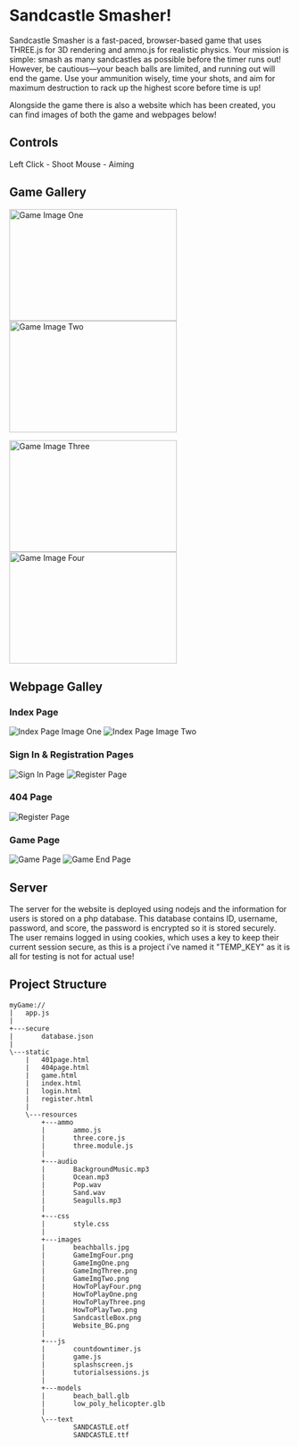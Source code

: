 # Sandcastle Smasher!

Sandcastle Smasher is a fast-paced, browser-based game that uses THREE.js for 3D rendering and ammo.js for realistic physics. Your mission is simple: smash as many sandcastles as possible before the timer runs out!
However, be cautious—your beach balls are limited, and running out will end the game. Use your ammunition wisely, time your shots, and aim for maximum destruction to rack up the highest score before time is up!

Alongside the game there is also a website which has been created, you can find images of both the game and webpages below!

## Controls

Left Click - Shoot
Mouse - Aiming

## Game Gallery

<p float="left">
  <img src="/CustomAssets/GameImgOne.png" alt="Game Image One" width="300" height="200">
  <img src="/CustomAssets/GameImgTwo.png" alt="Game Image Two" width="300" height="200">
</p>

<p float="left">
  <img src="/CustomAssets/GameImgThree.png" alt="Game Image Three" width="300" height="200">
  <img src="/CustomAssets/GameImgFour.png" alt="Game Image Four" width="300" height="200">
</p>

## Webpage Galley

### Index Page
![Index Page Image One](/CustomAssets/IndexPageOne.png)
![Index Page Image Two](/CustomAssets/IndexPageTwo.png)

### Sign In & Registration Pages
![Sign In Page](/CustomAssets/SignInPage.png)
![Register Page](CustomAssets/RegisterPage.png)

### 404 Page
![Register Page](CustomAssets/FourOFourPage.png)

### Game Page
![Game Page](CustomAssets/GamePage.png)
![Game End Page](CustomAssets/GameSplashPage.png)

## Server

The server for the website is deployed using nodejs and the information for users is stored on a php database. This database contains ID, username, password, and score, the password is encrypted so it is stored securely.
The user remains logged in using cookies, which uses a key to keep their current session secure, as this is a project i've named it "TEMP_KEY" as it is all for testing is not for actual use!

## Project Structure
```
myGame://
|   app.js
|
+---secure
|       database.json
|
\---static
    |   401page.html
    |   404page.html
    |   game.html
    |   index.html
    |   login.html
    |   register.html
    |
    \---resources
        +---ammo
        |       ammo.js
        |       three.core.js
        |       three.module.js
        |
        +---audio
        |       BackgroundMusic.mp3
        |       Ocean.mp3
        |       Pop.wav
        |       Sand.wav
        |       Seagulls.mp3
        |
        +---css
        |       style.css
        |
        +---images
        |       beachballs.jpg
        |       GameImgFour.png
        |       GameImgOne.png
        |       GameImgThree.png
        |       GameImgTwo.png
        |       HowToPlayFour.png
        |       HowToPlayOne.png
        |       HowToPlayThree.png
        |       HowToPlayTwo.png
        |       SandcastleBox.png
        |       Website_BG.png
        |
        +---js
        |       countdowntimer.js
        |       game.js
        |       splashscreen.js
        |       tutorialsessions.js
        |
        +---models
        |       beach_ball.glb
        |       low_poly_helicopter.glb
        |
        \---text
                SANDCASTLE.otf
                SANDCASTLE.ttf

```
